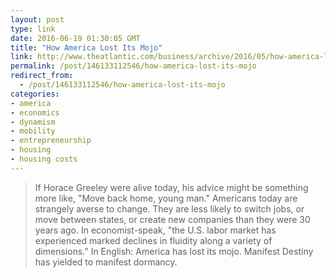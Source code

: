 ```yaml
---
layout: post
type: link
date: 2016-06-19 01:30:05 GMT
title: "How America Lost Its Mojo"
link: http://www.theatlantic.com/business/archive/2016/05/how-america-lost-its-mojo/484655/
permalink: /post/146133112546/how-america-lost-its-mojo
redirect_from: 
  - /post/146133112546/how-america-lost-its-mojo
categories:
- america
- economics
- dynamism
- mobility
- entrepreneurship
- housing
- housing costs
---
```


<p><blockquote>If Horace Greeley were alive today, his advice might be something more like, "Move back home, young man." Americans today are strangely averse to change. They are less likely to switch jobs, or move between states, or create new companies than they were 30 years ago. In economist-speak, "the U.S. labor market has experienced marked declines in fluidity along a variety of dimensions." In English: America has lost its mojo. Manifest Destiny has yielded to manifest dormancy.</blockquote></p>